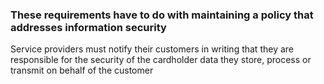 ### These requirements have to do with maintaining a policy that addresses information security

Service providers must notify their customers in writing that they are responsible for the security of the cardholder data they store, process or transmit on behalf of the customer
